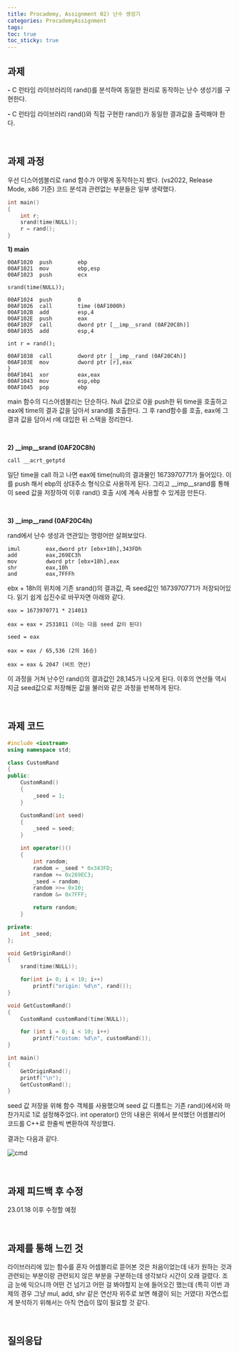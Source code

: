 ```yaml
---
title: Procademy, Assignment 02) 난수 생성기
categories: ProcademyAssignment
tags: 
toc: true
toc_sticky: true
---
```

## **과제**

**-** C 런타임 라이브러리의 rand()를 분석하여 동일한 원리로 동작하는 난수 생성기를 구현한다.

**-** C 런타임 라이브러리 rand()와 직접 구현한 rand()가 동일한 결과값을 출력해야 한다. 

<br/>


## **과제 과정**

우선 디스어셈블리로 rand 함수가 어떻게 동작하는지 봤다. (vs2022, Release Mode, x86 기준) 코드 분석과 관련없는 부분들은 일부 생략했다. 

```c++
int main()
{
    int r;
    srand(time(NULL));
    r = rand();
}
```

**1) main**
```
00AF1020  push        ebp  
00AF1021  mov         ebp,esp  
00AF1023  push        ecx  

srand(time(NULL));

00AF1024  push        0  
00AF1026  call        time (0AF1000h)  
00AF102B  add         esp,4  
00AF102E  push        eax  
00AF102F  call        dword ptr [__imp__srand (0AF20C8h)]  
00AF1035  add         esp,4  

int r = rand();

00AF1038  call        dword ptr [__imp__rand (0AF20C4h)]  
00AF103E  mov         dword ptr [r],eax  
}
00AF1041  xor         eax,eax  
00AF1043  mov         esp,ebp  
00AF1045  pop         ebp 
```
main 함수의 디스어셈블리는 단순하다. Null 값으로 0을 push한 뒤 time을 호출하고 eax에 time의 결과 값을 담아서 srand를 호출한다. 그 후 rand함수를 호출, eax에 그 결과 값을 담아서 r에 대입한 뒤 스택을 정리한다. 

<br/>

**2) __imp__srand (0AF20C8h)**

```
call __acrt_getptd
```
일단 time을 call 하고 나면 eax에 time(null)의 결과물인 1673970771가 들어있다. 이를 push 해서 ebp의 상대주소 형식으로 사용하게 된다. 그리고 __imp__srand를 통해 이 seed 값을 저장하여 이후 rand() 호출 시에 계속 사용할 수 있게끔 만든다. 

<br/>

**3) __imp__rand (0AF20C4h)**

rand에서 난수 생성과 연관있는 명령어만 살펴보았다. 

```
imul        eax,dword ptr [ebx+18h],343FDh  
add         eax,269EC3h  
mov         dword ptr [ebx+18h],eax  
shr         eax,10h  
and         eax,7FFFh
```
ebx + 18h의 위치에 기존 srand()의 결과값, 즉 seed값인 1673970771가 저장되어있다. 읽기 쉽게 십진수로 바꾸자면 아래와 같다.

```
eax = 1673970771 * 214013

eax = eax + 2531011 (이는 다음 seed 값이 된다)

seed = eax

eax = eax / 65,536 (2의 16승)

eax = eax & 2047 (비트 연산)
```

이 과정을 거쳐 난수인 rand()의 결과값인 28,145가 나오게 된다. 이후의 연산들 역시 지금 seed값으로 저장해둔 값을 불러와 같은 과정을 반복하게 된다. 

<br/>

## **과제 코드**

```c++
#include <iostream>
using namespace std;

class CustomRand 
{
public:
    CustomRand()
    {
        _seed = 1;
    }

    CustomRand(int seed)
    {
        _seed = seed;
    }

    int operator()()
    {
        int random; 
        random = _seed * 0x343FD;
        random += 0x269EC3;
        _seed = random;
        random >>= 0x10;
        random &= 0x7FFF;

        return random;
    }

private:
    int _seed;
};

void GetOriginRand()
{
    srand(time(NULL));

    for(int i= 0; i < 10; i++)
        printf("origin: %d\n", rand());
}

void GetCustomRand()
{
    CustomRand customRand(time(NULL));

    for (int i = 0; i < 10; i++)
        printf("custom: %d\n", customRand());
}

int main()
{
    GetOriginRand();
    printf("\n");
    GetCustomRand();
}
```

seed 값 저장을 위해 함수 객체를 사용했으며 seed 값 디폴트는 기존 rand()에서와 마찬가지로 1로 설정해주었다. int operator() 안의 내용은 위에서 분석했던 어셈블리어 코드를 C++로 한줄씩 변환하여 작성했다. 

결과는 다음과 같다. 

![cmd](https://user-images.githubusercontent.com/96677719/212955949-f18d5a61-8d78-4306-8e10-52fd71452ae1.png)

<br/>

## **과제 피드백 후 수정**

23.01.18 이후 수정할 예정

<br/>

## **과제를 통해 느낀 것**

라이브러리에 있는 함수를 혼자 어셈블리로 뜯어본 것은 처음이었는데 내가 원하는 것과 관련되는 부분이랑 관련되지 않은 부분을 구분하는데 생각보다 시간이 오래 걸렸다. 조금 눈에 익으니까 어떤 건 넘기고 어떤 걸 봐야할지 눈에 들어오긴 했는데 (특히 이번 과제의 경우 그냥 mul, add, shr 같은 연산자 위주로 보면 해결이 되는 거였다) 자연스럽게 분석하기 위해서는 아직 연습이 많이 필요할 것 같다. 

<br/>

## **질의응답**

<br/>

